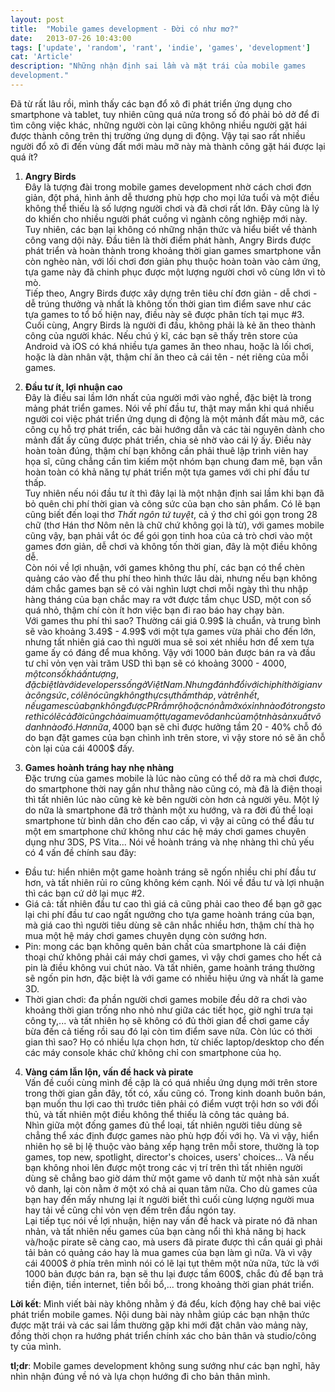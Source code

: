 ```yaml
---
layout: post
title:  "Mobile games development - Đời có như mơ?"
date:   2013-07-26 10:43:00
tags: ['update', 'random', 'rant', 'indie', 'games', 'development']
cat: 'Article'
description: "Những nhận định sai lầm và mặt trái của mobile games 
development."
---
```


Đã từ rất lâu rồi, mình thấy các bạn đổ xô đi phát triển ứng dụng cho smartphone 
và tablet, tuy nhiên cũng quá nửa trong số đó phải bỏ dở để đi tìm công 
việc khác, những người còn lại cũng không nhiều người gặt hái được thành công 
trên thị trường ứng dụng di động. Vậy tại sao rất nhiều người đổ xô đi đến 
vùng đất mới màu mỡ này mà thành công gặt hái được lại quá ít?

1. **Angry Birds**  
Đây là tượng đài trong mobile games development nhờ cách chơi đơn giản, 
đột phá, hình ảnh dễ thương phù hợp cho mọi lứa tuổi và một điều không thể 
thiếu là số lượng người chơi và đã chơi rất lớn. Đây cũng là lý do khiến 
cho nhiều người phát cuồng vì ngành công nghiệp mới này.  
Tuy nhiên, các bạn lại không có những nhận thức và hiểu biết về thành công 
vang dội này. Đầu tiên là thời điểm phát hành, Angry Birds được phát triển 
và hoàn thành trong khoảng thời gian games smartphone vẫn còn nghèo nàn, với 
lối chơi đơn giản phụ thuộc hoàn toàn vào cảm ứng, tựa game này đã chinh phục 
được một lượng người chơi vô cùng lớn vì tò mò.  
Tiếp theo, Angry Birds 
được xây dựng trên tiêu chí đơn giản - dễ chơi - dễ trúng thưởng và nhất 
là không tốn thời gian tìm điểm save như các tựa games to tổ bố hiện nay, 
điều này sẽ được phân tích tại mục #3.  
Cuối cùng, Angry Birds là người đi đầu, 
không phải là kẻ ăn theo thành công của người khác. Nếu chú ý kĩ, các bạn 
sẽ thấy trên store của Android và iOS có khá nhiều tựa games ăn theo nhau, 
hoặc là lối chơi, hoặc là dàn nhân vật, thậm chí ăn theo cả cái tên - nét riêng 
của mỗi games.

2. **Đầu tư ít, lợi nhuận cao**  
Đây là điều sai lầm lớn nhất của người mới vào nghề, đặc biệt là trong mảng 
phát triển games. Nói về phí đầu tư, thật may mắn khi quá nhiều người coi 
việc phát triển ứng dụng di động là một mảnh đất màu mỡ, các công cụ hỗ trợ 
phát triển, các bài hướng dẫn và các tài nguyên dành cho mảnh đất ấy cũng 
được phát triển, chia sẻ nhờ vào cái lý ấy. Điều này hoàn toàn đúng, thậm 
chí bạn không cần phải thuê lập trình viên hay họa sĩ, cũng chẳng cần tìm 
kiếm một nhóm bạn chung đam mê, bạn vẫn hoàn toàn có khả năng tự phát triển 
một tựa games với chi phí đầu tư thấp.  
Tuy nhiên nếu nói đầu tư ít thì đây lại 
là một nhận định sai lầm khi bạn đã bỏ quên chi phí thời gian và công sức 
của bạn cho sản phẩm. Có lẽ bạn cũng biết đến loại thơ *Thất ngôn tứ tuyệt*, cả ý 
thơ chỉ gói gọn trong 28 chữ \(thơ Hán thơ Nôm nên là chữ chứ không gọi là từ\), 
với games mobile cũng vậy, bạn phải vắt óc để gói gọn tinh hoa của cả trò chơi vào 
một games đơn giản, dễ chơi và không tốn thời gian, đây là một điều không dễ.  
Còn nói về lợi nhuận, với games không thu phí, các bạn có thể chèn quảng cáo vào để 
thu phí theo hình thức lâu dài, nhưng nếu bạn không dám chắc games bạn sẽ có vài nghìn 
lượt chơi mỗi ngày thì thu nhập hàng tháng của bạn chắc may ra vớt được tầm chục USD, 
một con số quá nhỏ, thậm chí còn ít hơn việc bạn đi rao báo hay chạy bàn.  
Với games 
thu phí thì sao? Thường cái giá 0.99$ là chuẩn, và trung bình sẽ vào khoảng 3.49$ - 4.99$ 
với một tựa games vừa phải cho đến lớn, nhưng tất nhiên giá cao thì người mua sẽ 
soi xét nhiều hơn để xem tựa game ấy có đáng để mua không. Vậy với 1000 bản được bán 
ra và đầu tư chỉ vỏn vẹn vài trăm USD thì bạn sẽ có khoảng 3000 - 4000$, một con số khá 
ấn tượng, đặc biệt là với developers sống ở Việt Nam. Nhưng đánh đổi với chi phí thời gian 
và công sức, có lẽ nó cũng không thực sự thấm tháp, và trên hết, nếu games của bạn không 
được PR rầm rộ hoặc nó nằm ở xó xỉnh nào đó trong store thì có lẽ cả đời cũng chả ai mua 
một tựa game vô danh của một nhà sản xuất vô danh nào đó. Hơn nữa, 4000$ bạn sẽ chỉ được 
hưởng tầm 20 - 40% chỗ đó do bạn đặt games của bạn chình ình trên store, vì vậy 
store nó sẽ ăn chỗ còn lại của cái 4000$ đấy.

3. **Games hoành tráng hay nhẹ nhàng**  
Đặc trưng của games mobile là lúc nào cũng có thể dở ra mà chơi được, do 
smartphone thời nay gần như thằng nào cũng có, mà đã là điện thoại thì tất nhiên 
lúc nào cũng kè kè bên người còn hơn cả người yêu. Một lý do nữa là smartphone 
đã trở thành một xu hướng, và ra đời đủ thể loại smartphone từ bình dân cho đến cao 
cấp, vì vậy ai cũng có thể đầu tư một em smartphone chứ không như các hệ máy chơi 
games chuyên dụng như 3DS, PS Vita... Nói về hoành tráng và nhẹ nhàng thì chủ yếu 
có 4 vấn đề chính sau đây:
  * Đầu tư: hiển nhiên một game hoành tráng sẽ ngốn nhiều chi phí đầu tư hơn, và tất nhiên 
  rủi ro cũng không kém cạnh. Nói về đầu tư và lợi nhuận thì các bạn cứ dở lại mục #2.
  * Giá cả: tất nhiên đầu tư cao thì giá cả cũng phải cao theo để bạn gỡ gạc lại chi phí 
  đầu tư cao ngất ngưởng cho tựa game hoành tráng của bạn, mà giá cao thì người tiêu dùng 
  sẽ cân nhắc nhiều hơn, thậm chí thà họ mua một hệ máy chơi games chuyên dụng còn sướng hơn.
  * Pin: mong các bạn không quên bản chất của smartphone là cái điện thoại chứ không 
  phải cái máy chơi games, vì vậy chơi games cho hết cả pin là điều không vui chút nào. 
  Và tất nhiên, game hoành tráng thường sẽ ngốn pin hơn, đặc biệt là với game có nhiều 
  hiệu ứng và nhất là game 3D.
  * Thời gian chơi: đa phần người chơi games mobile đều dở ra chơi vào khoảng thời gian 
  trống nho nhỏ như giữa các tiết học, giờ nghỉ trưa tại công ty,... và tất nhiên họ sẽ 
  không có đủ thời gian để chơi game cầy bừa đến cả tiếng rồi sau đó lại còn tìm điểm save 
  nữa. Còn lúc có thời gian thì sao? Họ có nhiều lựa chọn hơn, từ chiếc laptop/desktop cho 
  đến các máy console khác chứ không chỉ con smartphone của họ.
  
4. **Vàng cám lẫn lộn, vấn đề hack và pirate**  
Vấn đề cuối cùng mình đề cập là có quá nhiều ứng dụng mới trên store trong thời 
gian gần đây, tốt có, xấu cũng có. Trong kinh doanh buôn bán, bạn muốn thu lợi 
cao thì trước tiên phải có điểm vượt trội hơn so với đối thủ, và tất nhiên một điều 
không thể thiếu là công tác quảng bá.  
Nhìn giữa một đống games đủ thể loại, tất nhiên người tiêu dùng sẽ chẳng thể xác định được 
games nào phù hợp đối với họ. Và vì vậy, hiển nhiên họ sẽ bị lệ thuộc vào bảng xếp hạng 
trên mỗi store, thường là top games, top new, spotlight, director's choices, users' choices... 
Và nếu bạn không nhoi lên được một trong các vị trí trên thì tất nhiên người dùng 
sẽ chẳng bao giờ dám thử một game vô danh từ một nhà sản xuất vô danh, lại còn 
nằm ở một xó chả ai quan tâm nữa. Cho dù games của bạn hay đến mấy nhưng lại ít người biết 
thì cuối cùng lượng người mua hay tải về cũng chỉ vỏn vẹn đếm trên đầu ngón tay.  
Lại tiếp tục nói về lợi nhuận, hiện nay vấn đề hack và pirate nó đã nhan nhản, và tất nhiên 
nếu games của bạn càng nổi thì khả năng bị hack và/hoặc pirate sẽ càng cao, mà users đã 
pirate được thì cần quái gì phải tải bản có quảng cáo hay là mua games của bạn làm gì nữa. Và 
vì vậy cái 4000$ ở phía trên mình nói có lẽ lại tụt thêm một nửa nữa, tức là với 1000 bản được 
bán ra, bạn sẽ thu lại được tầm 600$, chắc đủ để bạn trả tiền điện, tiền internet, tiền bồi bổ,... trong khoảng thời gian phát triển.

**Lời kết**: Mình viết bài này không nhằm ý đá đểu, kích động hay chê bai 
việc phát triển mobile games. Nội dung bài này nhằm giúp các bạn nhận thức được 
mặt trái và các sai lầm thường gặp khi mới đặt chân vào mảng này, đồng thời 
chọn ra hướng phát triển chính xác cho bản thân và studio/công ty của mình.

**tl;dr**: Mobile games development không sung sướng như các bạn nghĩ, hãy nhìn nhận 
đúng về nó và lựa chọn hướng đi cho bản thân mình.
